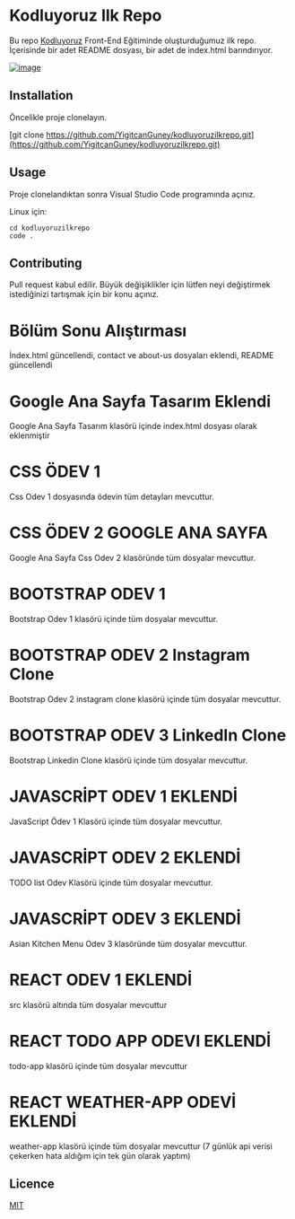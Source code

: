 # Kodluyoruz Ilk Repo
Bu repo [Kodluyoruz](https://www.kodluyoruz.org/) Front-End Eğitiminde oluşturduğumuz ilk repo. İçerisinde bir adet README dosyası, bir adet de index.html barındırıyor.

[![image](https://i.hizliresim.com/mq6ku70.PNG)](https://github.com/YigitcanGuney/kodluyoruzilkrepo)
## Installation
Öncelikle proje clonelayın. 

[git clone https://github.com/YigitcanGuney/kodluyoruzilkrepo.git](https://github.com/YigitcanGuney/kodluyoruzilkrepo.git)

## Usage

Proje clonelandıktan sonra Visual Studio Code programında açınız.

Linux için:

```
cd kodluyoruzilkrepo
code .
```

## Contributing
Pull request kabul edilir. Büyük değişiklikler için lütfen neyi değiştirmek istediğinizi tartışmak için bir konu açınız.

# Bölüm Sonu Alıştırması
İndex.html güncellendi, contact ve about-us dosyaları eklendi, README güncellendi

# Google Ana Sayfa Tasarım Eklendi

Google Ana Sayfa Tasarım klasörü içinde index.html dosyası olarak eklenmiştir

# CSS ÖDEV 1
Css Odev 1 dosyasında ödevin tüm detayları mevcuttur.

# CSS ÖDEV 2 GOOGLE ANA SAYFA
Google Ana Sayfa Css Odev 2 klasöründe tüm dosyalar mevcuttur.

# BOOTSTRAP ODEV 1
Bootstrap Odev 1 klasörü içinde tüm dosyalar mevcuttur.

# BOOTSTRAP ODEV 2 Instagram Clone
Bootstrap Odev 2 instagram clone klasörü içinde tüm dosyalar mevcuttur.

# BOOTSTRAP ODEV 3 LinkedIn Clone
Bootstrap Linkedin Clone klasörü içinde tüm dosyalar mevcuttur.

# JAVASCRİPT ODEV 1 EKLENDİ
JavaScript Ödev 1 Klasörü içinde tüm dosyalar mevcuttur.

# JAVASCRİPT ODEV 2 EKLENDİ

TODO list Odev Klasörü içinde tüm dosyalar mevcuttur.

# JAVASCRİPT ODEV 3 EKLENDİ

Asian Kitchen Menu Odev 3 klasöründe tüm dosyalar mevcuttur.

# REACT ODEV 1 EKLENDİ

src klasörü altında tüm dosyalar mevcuttur

# REACT TODO APP ODEVI EKLENDİ

todo-app klasörü içinde tüm dosyalar mevcuttur

# REACT WEATHER-APP ODEVİ EKLENDİ

weather-app klasörü içinde tüm dosyalar mevcuttur (7 günlük api verisi çekerken hata aldığım için tek gün olarak yaptım)

## Licence 

[MIT](https://choosealicense.com/licenses/mit/)
